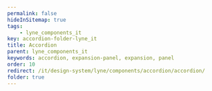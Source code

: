 ```yaml
---
permalink: false
hideInSitemap: true
tags: 
    - lyne_components_it
key: accordion-folder-lyne_it
title: Accordion
parent: lyne_components_it
keywords: accordion, expansion-panel, expansion, panel
order: 10
redirect: /it/design-system/lyne/components/accordion/accordion/
folder: true
---
```

